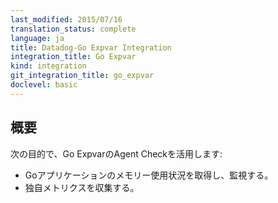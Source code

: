 ```yaml
---
last_modified: 2015/07/16
translation_status: complete
language: ja
title: Datadog-Go Expvar Integration
integration_title: Go Expvar
kind: integration
git_integration_title: go_expvar
doclevel: basic
---
```


<!-- Use the Datadog Expvar Agent check to:

* Get information and monitor into your application memory usage
* Instrument your own metrics -->

## 概要


次の目的で、Go ExpvarのAgent Checkを活用します:

* Goアプリケーションのメモリー使用状況を取得し、監視する。
* 独自メトリクスを収集する。
